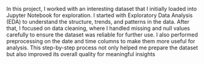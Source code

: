 In this project, I worked with an interesting dataset that I initially loaded into Jupyter Notebook for exploration. I started with Exploratory Data Analysis (EDA) to understand the structure, trends, and patterns in the data. After that, I focused on data cleaning, where I handled missing and null values carefully to ensure the dataset was reliable for further use. I also performed preprocessing on the date and time columns to make them more useful for analysis. This step-by-step process not only helped me prepare the dataset but also improved its overall quality for meaningful insights
